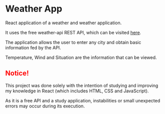 # Weather App
<p>React application of a weather and weather application.</p>
<p>It uses the free weather-api REST API, which can be visited <a href="https://github.com/robertoduessmann/weather-api?tab=readme-ov-file">here</a>.</p>
<p>The application allows the user to enter any city and obtain basic information fed by the API.</p>
<p>Temperature, Wind and Situation are the information that can be viewed.</p>

<h2 style="color: #f00;">Notice!</h2>
<p>This project was done solely with the intention of studying and improving my knowledge in React (which includes HTML, CSS and JavaScript).</p>
<p>As it is a free API and a study application, instabilities or small unexpected errors may occur during its execution.</p>
<p></p>
